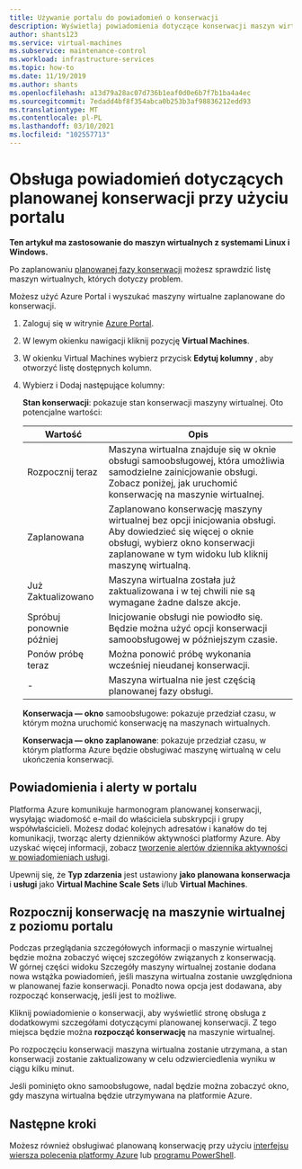 ```yaml
---
title: Używanie portalu do powiadomień o konserwacji
description: Wyświetlaj powiadomienia dotyczące konserwacji maszyn wirtualnych działających na platformie Azure i uruchamiaj samoobsługową konserwację przy użyciu portalu.
author: shants123
ms.service: virtual-machines
ms.subservice: maintenance-control
ms.workload: infrastructure-services
ms.topic: how-to
ms.date: 11/19/2019
ms.author: shants
ms.openlocfilehash: a13d79a28ac07d736b1eaf0d0e6b7f7b1ba4a4ec
ms.sourcegitcommit: 7edadd4bf8f354abca0b253b3af98836212edd93
ms.translationtype: MT
ms.contentlocale: pl-PL
ms.lasthandoff: 03/10/2021
ms.locfileid: "102557713"
---
```

# <a name="handling-planned-maintenance-notifications-using-the-portal"></a>Obsługa powiadomień dotyczących planowanej konserwacji przy użyciu portalu

**Ten artykuł ma zastosowanie do maszyn wirtualnych z systemami Linux i Windows.**

Po zaplanowaniu [planowanej fazy konserwacji](maintenance-notifications.md) możesz sprawdzić listę maszyn wirtualnych, których dotyczy problem. 

Możesz użyć Azure Portal i wyszukać maszyny wirtualne zaplanowane do konserwacji.

1. Zaloguj się w witrynie [Azure Portal](https://portal.azure.com).

2. W lewym okienku nawigacji kliknij pozycję **Virtual Machines**.

3. W okienku Virtual Machines wybierz przycisk **Edytuj kolumny** , aby otworzyć listę dostępnych kolumn.

4. Wybierz i Dodaj następujące kolumny:

   **Stan konserwacji**: pokazuje stan konserwacji maszyny wirtualnej. Oto potencjalne wartości:
      
    | Wartość | Opis |
    |-------|-------------|
    | Rozpocznij teraz | Maszyna wirtualna znajduje się w oknie obsługi samoobsługowej, która umożliwia samodzielne zainicjowanie obsługi. Zobacz poniżej, jak uruchomić konserwację na maszynie wirtualnej. | 
    | Zaplanowana | Zaplanowano konserwację maszyny wirtualnej bez opcji inicjowania obsługi. Aby dowiedzieć się więcej o oknie obsługi, wybierz okno konserwacji zaplanowane w tym widoku lub kliknij maszynę wirtualną. | 
    | Już Zaktualizowano | Maszyna wirtualna została już zaktualizowana i w tej chwili nie są wymagane żadne dalsze akcje. | 
    | Spróbuj ponownie później | Inicjowanie obsługi nie powiodło się. Będzie można użyć opcji konserwacji samoobsługowej w późniejszym czasie. | 
    | Ponów próbę teraz | Można ponowić próbę wykonania wcześniej nieudanej konserwacji. | 
    | - | Maszyna wirtualna nie jest częścią planowanej fazy obsługi. |

   **Konserwacja — okno** samoobsługowe: pokazuje przedział czasu, w którym można uruchomić konserwację na maszynach wirtualnych.
   
   **Konserwacja — okno zaplanowane**: pokazuje przedział czasu, w którym platforma Azure będzie obsługiwać maszynę wirtualną w celu ukończenia konserwacji. 



## <a name="notification-and-alerts-in-the-portal"></a>Powiadomienia i alerty w portalu

Platforma Azure komunikuje harmonogram planowanej konserwacji, wysyłając wiadomość e-mail do właściciela subskrypcji i grupy współwłaścicieli. Możesz dodać kolejnych adresatów i kanałów do tej komunikacji, tworząc alerty dzienników aktywności platformy Azure. Aby uzyskać więcej informacji, zobacz [tworzenie alertów dziennika aktywności w powiadomieniach usługi](../service-health/alerts-activity-log-service-notifications-portal.md).

Upewnij się, że **Typ zdarzenia** jest ustawiony **jako planowana konserwacja** i **usługi** jako **Virtual Machine Scale Sets** i/lub **Virtual Machines**.

## <a name="start-maintenance-on-your-vm-from-the-portal"></a>Rozpocznij konserwację na maszynie wirtualnej z poziomu portalu

Podczas przeglądania szczegółowych informacji o maszynie wirtualnej będzie można zobaczyć więcej szczegółów związanych z konserwacją.  
W górnej części widoku Szczegóły maszyny wirtualnej zostanie dodana nowa wstążka powiadomień, jeśli maszyna wirtualna zostanie uwzględniona w planowanej fazie konserwacji. Ponadto nowa opcja jest dodawana, aby rozpocząć konserwację, jeśli jest to możliwe. 


Kliknij powiadomienie o konserwacji, aby wyświetlić stronę obsługa z dodatkowymi szczegółami dotyczącymi planowanej konserwacji. Z tego miejsca będzie można **rozpocząć konserwację** na maszynie wirtualnej.

Po rozpoczęciu konserwacji maszyna wirtualna zostanie utrzymana, a stan konserwacji zostanie zaktualizowany w celu odzwierciedlenia wyniku w ciągu kilku minut.

Jeśli pominięto okno samoobsługowe, nadal będzie można zobaczyć okno, gdy maszyna wirtualna będzie utrzymywana na platformie Azure. 


## <a name="next-steps"></a>Następne kroki

Możesz również obsługiwać planowaną konserwację przy użyciu [interfejsu wiersza polecenia platformy Azure](maintenance-notifications-cli.md) lub [programu PowerShell](maintenance-notifications-powershell.md).
